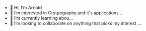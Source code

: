 - 👋 Hi, I’m Arnold
- 👀 I’m interested in Crytpography and it's applications ...
- 🌱 I’m currently learning abou...
- 💞️ I’m looking to collaborate on anything that picks my interest ...


<!---
d0m-dev/d0m-dev is a ✨ special ✨ repository because its `README.md` (this file) appears on your GitHub profile.
You can click the Preview link to take a look at your changes.
--->
